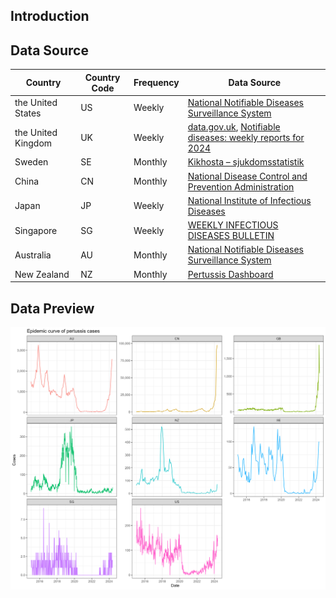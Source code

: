 ## Introduction

## Data Source

| Country | Country Code | Frequency | Data Source |
| --- | --- | --- | --- |
| the United States | US | Weekly | [National Notifiable Diseases Surveillance System](https://www.cdc.gov/nndss/) |
| the United Kingdom | UK | Weekly | [data.gov.uk](https://www.data.gov.uk/dataset/e37520b0-ddb4-4cfa-b53f-a9c50ef21965/notification-of-infectious-diseases), [Notifiable diseases: weekly reports for 2024](https://www.gov.uk/government/publications/notifiable-diseases-weekly-reports-for-2024) |
| Sweden | SE | Monthly | [Kikhosta – sjukdomsstatistik](https://www.folkhalsomyndigheten.se/folkhalsorapportering-statistik/statistik-a-o/sjukdomsstatistik/kikhosta/?tab=tab-region&year%5B%5D=2024&rid%5B%5D=112229) |
| China | CN | Monthly | [National Disease Control and Prevention Administration](https://www.ndcpa.gov.cn/jbkzzx/c100016/common/list.html) |
| Japan | JP           | Weekly      | [National Institute of Infectious Diseases](https://www.niid.go.jp/niid/en/survaillance-data-table-english.html) |
| Singapore | SG | Weekly | [WEEKLY INFECTIOUS DISEASES BULLETIN](https://www.moh.gov.sg/resources-statistics/infectious-disease-statistics/2015/weekly-infectious-diseases-bulletin) |
| Australia | AU | Monthly | [National Notifiable Diseases Surveillance System](https://www.health.gov.au/resources/collections/nndss-fortnightly-reports)|
| New Zealand | NZ | Monthly | [Pertussis Dashboard](https://www.esr.cri.nz/digital-library/pertussis-dashboard/) |

## Data Preview

![preview](preview.png)

